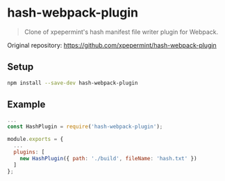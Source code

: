# hash-webpack-plugin

> Clone of xpepermint's hash manifest file writer plugin for Webpack.

Original repository: https://github.com/xpepermint/hash-webpack-plugin

## Setup

```sh
npm install --save-dev hash-webpack-plugin
```

## Example

```js
...
const HashPlugin = require('hash-webpack-plugin');

module.exports = {
  ...
  plugins: [
    new HashPlugin({ path: './build', fileName: 'hash.txt' })
  ]
};
```
